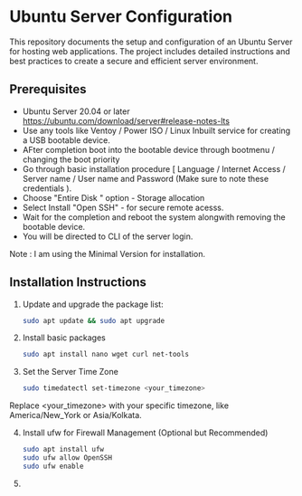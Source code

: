 # Ubuntu Server Configuration 
This repository documents the setup and configuration of an Ubuntu Server for hosting web applications. The project includes detailed instructions and best practices to create a secure and efficient server environment.

## Prerequisites
- Ubuntu Server 20.04 or later
    https://ubuntu.com/download/server#release-notes-lts
- Use any tools like Ventoy / Power ISO / Linux Inbuilt service for creating a USB bootable device.
- AFter completion boot into the bootable device through bootmenu / changing the boot priority
- Go through basic installation procedure [ Language / Internet Access / Server name / User name and Password (Make sure to note these credentials ).
- Choose "Entire Disk " option - Storage allocation
- Select Install "Open SSH" - for secure remote acesss.
- Wait for the completion and reboot the system alongwith removing the bootable device.
- You will be directed to CLI of the server login.

Note : I am using the Minimal Version for installation.


## Installation Instructions
1. Update and upgrade the package list:
   ```bash
   sudo apt update && sudo apt upgrade
2. Install basic packages
    ```bash
    sudo apt install nano wget curl net-tools
3. Set the Server Time Zone
    ```bash
    sudo timedatectl set-timezone <your_timezone>
Replace <your_timezone> with your specific timezone, like America/New_York or Asia/Kolkata.

4. Install ufw for Firewall Management (Optional but Recommended)
    ```bash
    sudo apt install ufw
    sudo ufw allow OpenSSH
    sudo ufw enable
5.    


    
